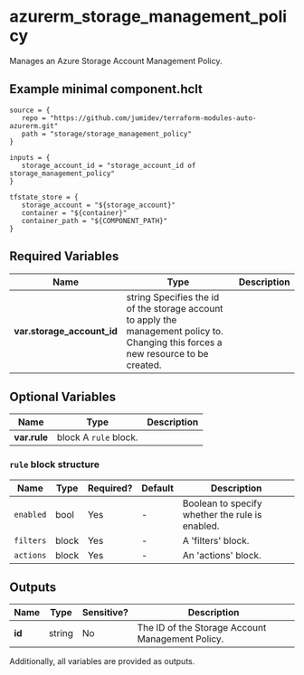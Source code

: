 # azurerm_storage_management_policy

Manages an Azure Storage Account Management Policy.

## Example minimal component.hclt

```hcl
source = {
   repo = "https://github.com/jumidev/terraform-modules-auto-azurerm.git" 
   path = "storage/storage_management_policy" 
}

inputs = {
   storage_account_id = "storage_account_id of storage_management_policy" 
}

tfstate_store = {
   storage_account = "${storage_account}" 
   container = "${container}" 
   container_path = "${COMPONENT_PATH}" 
}

```

## Required Variables

| Name | Type |  Description |
| ---- | --------- |  ----------- |
| **var.storage_account_id** | string  Specifies the id of the storage account to apply the management policy to. Changing this forces a new resource to be created. | 

## Optional Variables

| Name | Type |  Description |
| ---- | --------- |  ----------- |
| **var.rule** | block  A `rule` block. | 

### `rule` block structure

| Name | Type | Required? | Default | Description |
| ---- | ---- | --------- | ------- | ----------- |
| `enabled` | bool | Yes | - | Boolean to specify whether the rule is enabled. |
| `filters` | block | Yes | - | A 'filters' block. |
| `actions` | block | Yes | - | An 'actions' block. |



## Outputs

| Name | Type | Sensitive? | Description |
| ---- | ---- | --------- | --------- |
| **id** | string | No  | The ID of the Storage Account Management Policy. | 

Additionally, all variables are provided as outputs.
